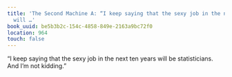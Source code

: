 ```yaml
---
title: 'The Second Machine A: “I keep saying that the sexy job in the next ten years
  will …'
book_uuid: be5b3b2c-154c-4858-849e-2163a9bc72f0
location: 964
touch: false
---
```


“I keep saying that the sexy job in the next ten years will be
statisticians. And I’m not kidding.”